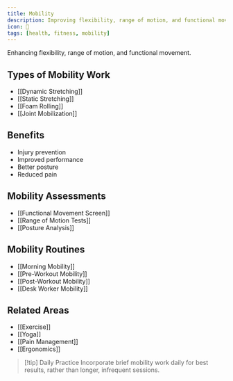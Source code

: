 ```yaml
---
title: Mobility
description: Improving flexibility, range of motion, and functional movement
icon: 🤸
tags: [health, fitness, mobility]
---
```



Enhancing flexibility, range of motion, and functional movement.

## Types of Mobility Work
- [[Dynamic Stretching]]
- [[Static Stretching]]
- [[Foam Rolling]]
- [[Joint Mobilization]]

## Benefits
- Injury prevention
- Improved performance
- Better posture
- Reduced pain

## Mobility Assessments
- [[Functional Movement Screen]]
- [[Range of Motion Tests]]
- [[Posture Analysis]]

## Mobility Routines
- [[Morning Mobility]]
- [[Pre-Workout Mobility]]
- [[Post-Workout Mobility]]
- [[Desk Worker Mobility]]

## Related Areas
- [[Exercise]]
- [[Yoga]]
- [[Pain Management]]
- [[Ergonomics]]

> [!tip] Daily Practice
> Incorporate brief mobility work daily for best results, rather than longer, infrequent sessions.